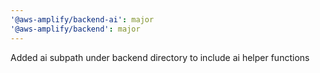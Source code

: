 ```yaml
---
'@aws-amplify/backend-ai': major
'@aws-amplify/backend': major
---
```


Added ai subpath under backend directory to include ai helper functions
